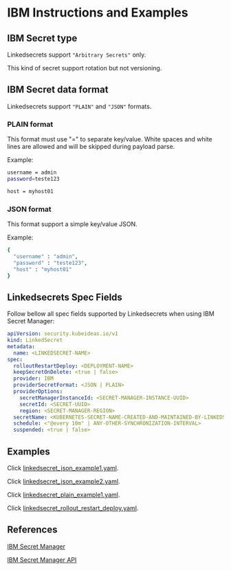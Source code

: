 # IBM Instructions and Examples

## IBM Secret type

Linkedsecrets support `"Arbitrary Secrets"` only.

This kind of secret support rotation but not versioning.

## IBM Secret data format

Linkedsecrets support `"PLAIN"` and `"JSON"` formats.

### PLAIN format

This format must use "=" to separate key/value. White spaces and white lines are allowed and will be skipped during payload parse.

Example:

```bash
username = admin
password=teste123

host = myhost01
```

### JSON format

This format support a simple key/value JSON.

Example:

```bash
{
  "username" : "admin",
  "password" : "teste123",
  "host" : "myhost01"
}
```

## Linkedsecrets Spec Fields

Follow bellow all spec fields supported by Linkedsecrets when using IBM Secret Manager:

``` yaml
apiVersion: security.kubeideas.io/v1
kind: LinkedSecret
metadata:
  name: <LINKEDSECRET-NAME>
spec:
  rolloutRestartDeploy: <DEPLOYMENT-NAME>
  keepSecretOnDelete: <true | false>
  provider: IBM
  providerSecretFormat: <JSON | PLAIN>
  providerOptions:
    secretManagerInstanceId: <SECRET-MANAGER-INSTANCE-UUID>
    secretId: <SECRET-UUID>
    region: <SECRET-MANAGER-REGION>
  secretName: <KUBERNETES-SECRET-NAME-CREATED-AND-MAINTAINED-BY-LINKEDSECRETS>
  schedule: <"@every 10m" | ANY-OTHER-SYNCHRONIZATION-INTERVAL>
  suspended: <true | false>
```

## Examples

Click [linkedsecret_json_example1.yaml](https://kubeideas.github.io/linkedsecrets/ibm/examples/linkedsecret_json_example1.yaml).

Click [linkedsecret_json_example2.yaml](https://kubeideas.github.io/linkedsecrets/ibm/examples/linkedsecret_json_example2.yaml).

Click [linkedsecret_plain_example1.yaml](https://kubeideas.github.io/linkedsecrets/ibm/examples/linkedsecret_plain_example1.yaml).

Click [linkedsecret_rollout_restart_deploy.yaml](https://kubeideas.github.io/linkedsecrets/ibm/examples/linkedsecret_rollout_restart_deploy.yaml).

## References

[IBM Secret Manager](https://cloud.ibm.com/docs/secrets-manager?topic=secrets-manager-getting-started)

[IBM Secret Manager API](https://cloud.ibm.com/apidocs/secrets-manager?code=go#create-secret)

